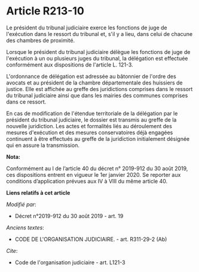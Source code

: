 # Article R213-10

Le président du tribunal judiciaire exerce les fonctions de juge de l'exécution dans le ressort du tribunal et, s'il y a
lieu, dans celui de chacune des chambres de proximité.

Lorsque le président du tribunal judiciaire délègue les fonctions de juge de l'exécution à un ou plusieurs juges du tribunal,
la délégation est effectuée conformément aux dispositions de l'article L. 121-3.

L'ordonnance de délégation est adressée au bâtonnier de l'ordre des avocats et au président de la chambre départementale des
huissiers de justice. Elle est affichée au greffe des juridictions comprises dans le ressort du tribunal judiciaire ainsi que
dans les mairies des communes comprises dans ce ressort.

En cas de modification de l'étendue territoriale de la délégation par le président du tribunal judiciaire, le dossier est
transmis au greffe de la nouvelle juridiction. Les actes et formalités liés au déroulement des mesures d'exécution et des
mesures conservatoires déjà engagées continuent à être effectués au greffe de la juridiction initialement désignée qui en
assure la transmission.

**Nota:**

Conformément au I de l’article 40 du décret n° 2019-912 du 30 août 2019, ces dispositions entrent en vigueur le 1er janvier
2020. Se reporter aux conditions d’application prévues aux IV à VIII du même article 40.

**Liens relatifs à cet article**

_Modifié par_:

  - Décret n°2019-912 du 30 août 2019 - art. 19

_Anciens textes_:

  - CODE DE L'ORGANISATION JUDICIAIRE. - art. R311-29-2 (Ab)

_Cite_:

  - Code de l'organisation judiciaire - art. L121-3
